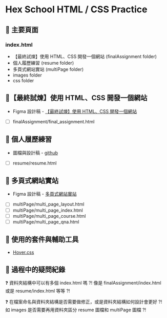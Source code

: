 # Hex School HTML / CSS Practice

## 🚩 主要頁面

### index.html

- 【最終試煉】使用 HTML、CSS 開發一個網站 (finalAssignment folder)
- 個人履歷練習 (resume folder)
- 多頁式網站實站 (multiPage folder)
- images folder
- css folder

## 🚩【最終試煉】使用 HTML、CSS 開發一個網站

- Figma 設計稿 - [【最終試煉】使用 HTML、CSS 開發一個網站](https://www.figma.com/file/9f3gRMFzfpmJXZKM5T9Iy2/HTML-%E8%AA%B2%E7%A8%8B%E4%BD%9C%E6%A5%AD---2023%E7%89%88?type=design&node-id=0-1&mode=design&t=DbXKbfVfz5hRKOJE-0)
- [ ] finalAssignment/final_assignment.html

## 🚩 個人履歷練習

- 圖檔與設計稿 - [github](https://github.com/hexschool/course-css-resume)
- [ ] resume/resume.html

## 🚩 多頁式網站實站

- Figma 設計稿 - [多頁式網站實站](https://www.figma.com/file/77cPrSetrZuq1c6wrQ9e3q/HTML-%E8%AA%B2%E7%A8%8B---%E6%9C%80%E7%B5%82%E4%BD%9C%E6%A5%AD%EF%BC%88%E5%85%AC%E9%96%8B%E7%89%88%EF%BC%89?type=design&node-id=11-242&mode=design&t=yTYFkgJK6Xp4B0hX-0)
- [ ] multiPage/multi_page_layout.html
- [ ] multiPage/multi_page_index.html
- [ ] multiPage/multi_page_course.html
- [ ] multiPage/multi_page_qna.html

## 🚩 使用的套件與輔助工具

- [Hover.css](https://ianlunn.github.io/Hover/)

## 🚩 過程中的疑問紀錄

❓ 資料夾結構中可以有多個 index.html 嗎 ?! 像是 finalAssignment/index.html 或是 resume/index.html 等等 ?!

❓ 在檔案命名與資料夾結構是否需要做修正，或是資料夾結構如何設計會更好 ?! 如 images 是否需要再用資料夾區分 resume 圖檔和 multiPage 圖檔 ?!
